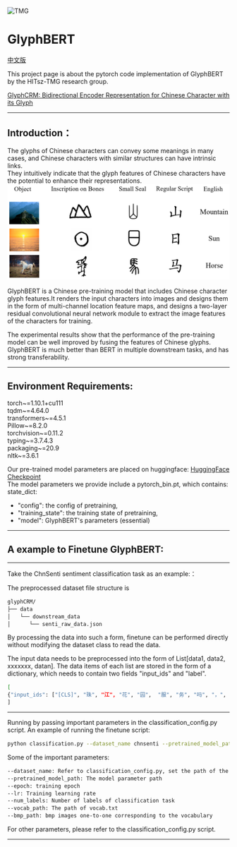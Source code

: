 ![TMG](https://user-images.githubusercontent.com/30381613/187105070-7038d695-2e85-44cd-b499-aec133f86afe.png)
# GlyphBERT
[中文版](https://github.com/HITsz-TMG/GlyphBERT/blob/master/readme.md)  

This project page is about the pytorch code implementation of GlyphBERT by the HITsz-TMG research group.

[GlyphCRM: Bidirectional Encoder Representation for Chinese Character with its Glyph](https://arxiv.org/pdf/2107.00395.pdf)



***

## Introduction：  


The glyphs of Chinese characters can convey some meanings in many cases, and Chinese characters with similar structures can have intrinsic links.   
They intuitively indicate that the glyph features of Chinese characters have the potential to enhance their representations.
![img.png](img.png)  

GlyphBERT is a Chinese pre-training model that includes Chinese character glyph features.It renders the input characters into images and designs them in the form of multi-channel location feature maps, and designs a two-layer residual convolutional neural network module to extract the image features of the characters for training.

The experimental results show that the performance of the pre-training model can be well improved by fusing the features of Chinese glyphs. GlyphBERT is much better than BERT in multiple downstream tasks, and has strong transferability.

***


## Environment Requirements:  
torch~=1.10.1+cu111  
tqdm~=4.64.0  
transformers~=4.5.1  
Pillow~=8.2.0  
torchvision~=0.11.2  
typing~=3.7.4.3  
packaging~=20.9  
nltk~=3.6.1  

Our pre-trained model parameters are placed on huggingface:  [HuggingFace Checkpoint](https://huggingface.co/HIT-TMG/GlyphCRM)  
The model parameters we provide include a pytorch_bin.pt, which contains:
state_dict:  
+ "config": the config of pretraining,  
+ "training_state": the training state of pretraining,  
+ "model": GlyphBERT's parameters (essential)

***
## A example to Finetune GlyphBERT: 

***

Take the ChnSenti sentiment classification task as an example:：  

The preprocessed dataset file structure is
```bash
glyphCRM/
├── data
│   └── downstream_data
│      └── senti_raw_data.json
```

By processing the data into such a form, finetune can be performed directly without modifying the dataset class to read the data.    

The input data needs to be preprocessed into the form of List[data1, data2, xxxxxxx, datan]. The data items of each list are stored in the form of a dictionary, which needs to contain two fields "input_ids" and "label".
```bash
[  
{"input_ids": ["[CLS]", "珠", "江", "花", "园",  "服", "务", "吗", "，", "一", "般", "[SEP]"], "label": 1},   
]  
```
***  

Running by passing important parameters in the classification_config.py script. An example of running the finetune script:  
```bash
python classification.py --dataset_name chnsenti --pretrained_model_path ./pretrained_model/save/pytorch_model.pt --epoch 10 --lr 3e-5 --num_labels 2 --vocab_path ./data/vocab.txt --bmp_path ./data/bmp48/  
```
Some of the important parameters:  
```bash
--dataset_name: Refer to classification_config.py, set the path of the processed data, put the preprocessed data in the specified location, and refer to it with dataset_name.  
--pretrained_model_path: The model parameter path 
--epoch: training epoch
--lr: Training learning rate
--num_labels: Number of labels of classification task
--vocab_path: The path of vocab.txt
--bmp_path: bmp images one-to-one corresponding to the vocabulary
```
For other parameters, please refer to the classification_config.py script.

***

